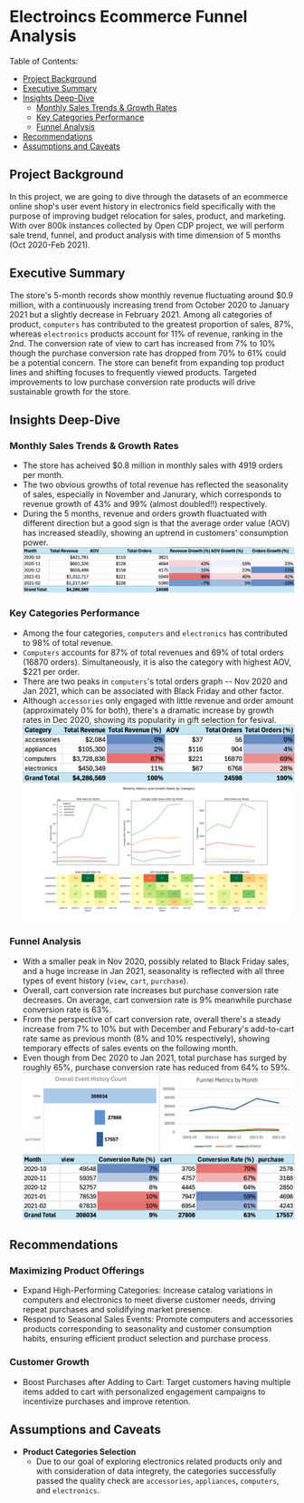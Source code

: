 # Electroincs Ecommerce Funnel Analysis
Table of Contents:
- [Project Background](https://github.com/jiayuanshi/Electronics-Ecommerce-Funnel-Analysis?tab=readme-ov-file#project-background)
- [Executive Summary](https://github.com/jiayuanshi/Electronics-Ecommerce-Funnel-Analysis?tab=readme-ov-file#executive-summary)
- [Insights Deep-Dive](https://github.com/jiayuanshi/Electronics-Ecommerce-Funnel-Analysis?tab=readme-ov-file#insights-deep-dive)
    - [Monthly Sales Trends & Growth Rates](https://github.com/jiayuanshi/Electronics-Ecommerce-Funnel-Analysis?tab=readme-ov-file#monthly-sales-trends--growth-rates)
    - [Key Categories Performance](https://github.com/jiayuanshi/Electronics-Ecommerce-Funnel-Analysis?tab=readme-ov-file#key-categories-performance)
    - [Funnel Analysis](https://github.com/jiayuanshi/Electronics-Ecommerce-Funnel-Analysis?tab=readme-ov-file#funnel-analysis)
- [Recommendations](https://github.com/jiayuanshi/Electronics-Ecommerce-Funnel-Analysis?tab=readme-ov-file#recommendations)
- [Assumptions and Caveats](https://github.com/jiayuanshi/Electronics-Ecommerce-Funnel-Analysis?tab=readme-ov-file#assumptions-and-caveats)

## Project Background
In this project, we are going to dive through the datasets of an ecommerce online shop's user event history in electronics field specifically with the purpose of improving budget relocation for sales, product, and marketing. With over 800k instances collected by Open CDP project, we will perform sale trend, funnel, and product analysis with time dimension of 5 months (Oct 2020-Feb 2021). 

## Executive Summary
The store's 5-month records show monthly revenue fluctuating around $0.9 million, with a continuously increasing trend from October 2020 to January 2021 but a slightly decrease in February 2021. Among all categories of product, `computers` has contributed to the greatest proportion of sales, 87%, whereas `electronics` products account for 11% of revenue, ranking in the 2nd. The conversion rate of view to cart has increased from 7% to 10% though the purchase conversion rate has dropped from 70% to 61% could be a potential concern. The store can benefit from expanding top product lines and shifting focuses to frequently viewed products. Targeted improvements to low purchase conversion rate products will drive sustainable growth for the store.

## Insights Deep-Dive
### Monthly Sales Trends & Growth Rates
- The store has acheived $0.8 million in monthly sales with 4919 orders per month.
- The two obvious growths of total revenue has reflected the seasonality of sales, especially in November and Janurary, which corresponds to revenue growth of 43% and 99% (almost doubled!!) respectively.
- During the 5 months, revenue and orders growth fluactuated with different direction but a good sign is that the average order value (AOV) has increased steadily, showing an uptrend in customers' consumption power.
![Fig 1](Visualization/MonthlySales.png)

### Key Categories Performance
- Among the four categories, `computers` and `electronics` has contributed to 98% of total revenue.
- `Computers` accounts for 87% of total revenues and 69% of total orders (16870 orders). Simultaneously, it is also the category with highest AOV, $221 per order. 
- There are two peaks in `computers`'s total orders graph -- Nov 2020 and Jan 2021, which can be associated with Black Friday and other factor.
- Although `accessories` only engaged with little revenue and order amount (approximately 0% for both), there's a dramatic increase by growth rates in Dec 2020, showing its popularity in gift selection for fesival.
![Fig 2](Visualization/CategorySales.png)
![Fig 3](Visualization/MonthlyMetrics.png)

### Funnel Analysis
- With a smaller peak in Nov 2020, possibly related to Black Friday sales, and a huge increase in Jan 2021, seasonality is reflected with all three types of event history (`view`, `cart`, `purchase`).
- Overall, cart conversion rate increases but purchase conversion rate decreases. On average, cart conversion rate is 9% meanwhile purchase conversion rate is 63%.
- From the perspective of cart conversion rate, overall there's a steady increase from 7% to 10% but with December and Feburary's add-to-cart rate same as previous month (8% and 10% respectively), showing temporary effects of sales events on the following month.
- Even though from Dec 2020 to Jan 2021, total purchase has surged by roughly 65%, purchase conversion rate has reduced from 64% to 59%.
![Fig 4](Visualization/FunnelCharts.png)
![Fig 5](Visualization/FunnelMetrics.png)

## Recommendations
### Maximizing Product Offerings
- Expand High-Performing Categories: Increase catalog variations in computers and electronics to meet diverse customer needs, driving repeat purchases and solidifying market presence.
- Respond to Seasonal Sales Events: Promote computers and accessories products corresponding to seasonality and customer consumption habits, ensuring efficient product selection and purchase process.
### Customer Growth
- Boost Purchases after Adding to Cart: Target customers having multiple items added to cart with personalized engagement campaigns to incentivize purchases and improve retention. 

## Assumptions and Caveats
- **Product Categories Selection**
    - Due to our goal of exploring electronics related products only and with consideration of data integrety, the categories successfully passed the quality check are `accessories`, `appliances`,  `computers`, and `electronics`. 
